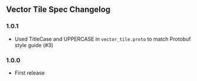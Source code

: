 ## Vector Tile Spec Changelog

### 1.0.1

 - Used TitleCase and UPPERCASE in `vector_tile.proto` to match Protobuf style guide (#3)

### 1.0.0

 - First release